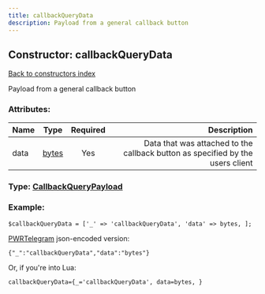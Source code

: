 ```yaml
---
title: callbackQueryData
description: Payload from a general callback button
---
```

## Constructor: callbackQueryData  
[Back to constructors index](index.md)



Payload from a general callback button

### Attributes:

| Name     |    Type       | Required | Description |
|----------|:-------------:|:--------:|------------:|
|data|[bytes](../types/bytes.md) | Yes|Data that was attached to the callback button as specified by the users client|



### Type: [CallbackQueryPayload](../types/CallbackQueryPayload.md)


### Example:

```
$callbackQueryData = ['_' => 'callbackQueryData', 'data' => bytes, ];
```  

[PWRTelegram](https://pwrtelegram.xyz) json-encoded version:

```
{"_":"callbackQueryData","data":"bytes"}
```


Or, if you're into Lua:  


```
callbackQueryData={_='callbackQueryData', data=bytes, }

```


